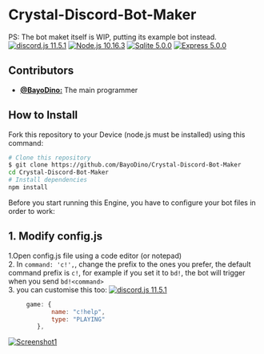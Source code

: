 # Crystal-Discord-Bot-Maker
PS: The bot maket itself is WIP, putting its example bot instead.
[![discord.js 11.5.1](https://img.shields.io/badge/discord.js-12.0.1-green.svg)](https://discord.js.org/)
[![Node.js 10.16.3](https://img.shields.io/badge/Node.js-10.16.3-brightgreen.svg)](https://nodejs.org/en/)
[![Sqlite 5.0.0](https://img.shields.io/badge/sqlite3-5.0.0-blue.svg)](https://sqlite.org/)
[![Express 5.0.0](https://img.shields.io/badge/express-14.7.1-red.svg)](https://expressjs.com/)
## Contributors
* [**@BayoDino:**](https://github.com/BayoDino) The main programmer
## How to Install
Fork this repository to your Device (node.js must be installed) using this command:
```bash
# Clone this repository
$ git clone https://github.com/BayoDino/Crystal-Discord-Bot-Maker
cd Crystal-Discord-Bot-Maker
# Install dependencies
npm install
```
Before you start running this Engine, you have to configure your bot files in order to work:
## 1. Modify config.js
   1.Open config.js file using a code editor (or notepad) <br>
   2. In `command: 'c!',`, change the prefix to the ones you prefer, the default command prefix is `c!`, for example if you set it to `bd!`, the bot will trigger when you send `bd!<command>`</br>
   3. you can customise this too: [![discord.js 11.5.1](https://img.shields.io/badge/discord.js-12.0.1-green.svg)](https://shields.io/)
   
```js
     game: {
            name: "c!help",
            type: "PLAYING"
        },
```
    
    
[![Screenshot1](https://cdn.discordapp.com/attachments/803296152233312286/805694154235183125/bayodino-4.jpg)](https://cdn.discordapp.com/attachments/803296152233312286/805694154235183125/bayodino-4.jpg)    
